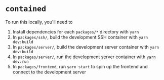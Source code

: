 # `contained`

To run this locally, you'll need to

1. Install dependencies for each `packages/*` directory with `yarn`
2. In `packages/ssh/`, build the development SSH container with `yarn dev:build`
3. In `packages/server/`, build the development server container with `yarn dev:build`
4. In `packages/server/`, run the development server container with `yarn dev:run`
5. In `packages/frontend`, run `yarn start` to spin up the frontend and connect to the development server
